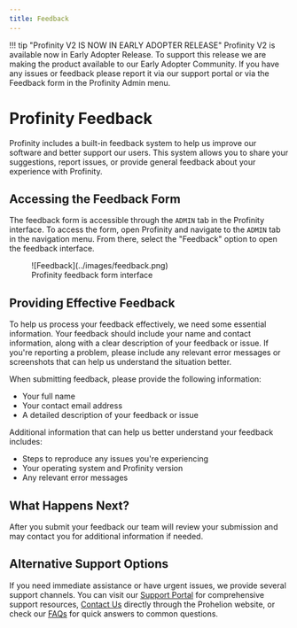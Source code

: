 ```yaml
---
title: Feedback
---
```


!!! tip "Profinity V2 IS NOW IN EARLY ADOPTER RELEASE"
    Profinity V2 is available now in Early Adopter Release.  To support this release we are making the product available to our Early Adopter Community.  If you have any issues or feedback please report it via our support portal or via the Feedback form in the Profinity Admin menu.

# Profinity Feedback

Profinity includes a built-in feedback system to help us improve our software and better support our users. This system allows you to share your suggestions, report issues, or provide general feedback about your experience with Profinity.

## Accessing the Feedback Form

The feedback form is accessible through the `ADMIN` tab in the Profinity interface. To access the form, open Profinity and navigate to the `ADMIN` tab in the navigation menu. From there, select the "Feedback" option to open the feedback interface.

<figure markdown>
![Feedback](../images/feedback.png)
<figcaption>Profinity feedback form interface</figcaption>
</figure>

## Providing Effective Feedback

To help us process your feedback effectively, we need some essential information. Your feedback should include your name and contact information, along with a clear description of your feedback or issue. If you're reporting a problem, please include any relevant error messages or screenshots that can help us understand the situation better.

When submitting feedback, please provide the following information:

- Your full name
- Your contact email address
- A detailed description of your feedback or issue

Additional information that can help us better understand your feedback includes:
- Steps to reproduce any issues you're experiencing
- Your operating system and Profinity version
- Any relevant error messages

## What Happens Next?

After you submit your feedback our team will review your submission and may contact you for additional information if needed. 

## Alternative Support Options

If you need immediate assistance or have urgent issues, we provide several support channels. You can visit our [Support Portal](https://prohelion.atlassian.net/servicedesk/customer/portals) for comprehensive support resources, [Contact Us](https://www.prohelion.com/contact-us/) directly through the Prohelion website, or check our [FAQs](../../../FAQs/index.md) for quick answers to common questions.